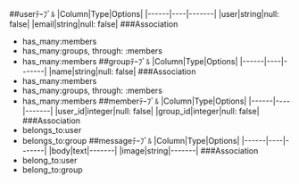##userﾃｰﾌﾞﾙ
|Column|Type|Options|
|------|----|-------|
|user|string|null: false|
|email|string|null: false|
###Association
- has_many:members
- has_many:groups, through: :members
- has_many:members
##groupﾃｰﾌﾞﾙ
|Column|Type|Options|
|------|----|-------|
|name|string|null: false|
###Association
- has_many:members
- has_many:groups, through: :members
- has_many:members
##memberﾃｰﾌﾞﾙ
|Column|Type|Options|
|------|----|-------|
|user_id|integer|null: false|
|group_id|integer|null: false|
###Association
- belongs_to:user
- belongs_to:group
##messageﾃｰﾌﾞﾙ
|Column|Type|Options|
|------|----|-------|
|body|text|-------|
|image|string|-------|
###Association
- belong_to:user
- belong_to:group
